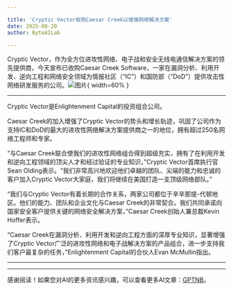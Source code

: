 ```yaml
---

title: 'Cryptic Vector收购Caesar Creek以增强网络解决方案'
date: 2025-08-20
author: ByteAILab

---
```


Cryptic Vector，作为全方位进攻性网络、电子战和安全无线电通信解决方案的领先提供商，今天宣布已收购Caesar Creek Software，一家在漏洞分析、利用开发、逆向工程和网络安全领域为情报社区（“IC”）和国防部（“DoD”）提供攻击性网络研发服务的公司。![图片](https://ai-techpark.com/wp-content/uploads/Cryptic-Ve.jpg){ width=60% }

---
Cryptic Vector是Enlightenment Capital的投资组合公司。

Caesar Creek的加入增强了Cryptic Vector的势头和增长轨迹，巩固了公司作为支持IC和DoD的最大的进攻性网络解决方案提供商之一的地位，拥有超过250名网络工程师和专家。

“与Caesar Creek联合使我们的进攻性网络组合得到超级充实，拥有了在利用开发和逆向工程领域的顶尖人才和经过验证的专业知识，”Cryptic Vector首席执行官Sean Olding表示。“我们非常高兴地欢迎他们卓越的团队、尖端的能力和忠诚的客户加入Cryptic Vector大家庭，我们将继续在美国打造一支顶级网络部队。”

“我们与Cryptic Vector有着长期的合作关系，两家公司都位于辛辛那提-代顿地区。他们的能力、团队和企业文化与Caesar Creek的非常契合。我们共同承诺向国家安全客户提供关键的网络安全解决方案，”Caesar Creek创始人兼总裁Kevin Hoffer表示。

“Caesar Creek在漏洞分析、利用开发和逆向工程方面的深厚专业知识，显著增强了Cryptic Vector广泛的进攻性网络和电子战解决方案的产品组合，进一步支持我们客户最复杂的任务，”Enlightenment Capital的合伙人Evan McMullin指出。

---
---
感谢阅读！如果您对AI的更多资讯感兴趣，可以查看更多AI文章：[GPTNB](https://gptnb.com)。